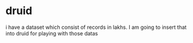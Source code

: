 # druid
i have a dataset which consist of records in lakhs. I am going to insert that into druid for playing with those datas
